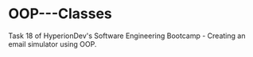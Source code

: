 # OOP---Classes
Task 18 of HyperionDev's Software Engineering Bootcamp - Creating an email simulator using OOP.
